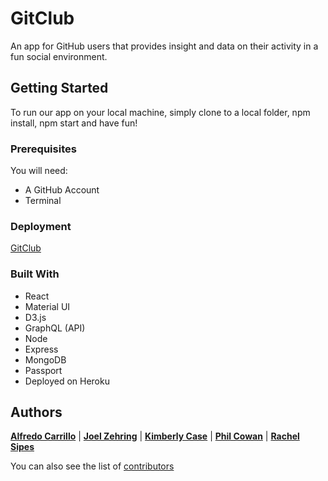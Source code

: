 # GitClub
An app for GitHub users that provides insight and data on their activity in a fun social environment.


## Getting Started
To run our app on your local machine, simply clone to a local folder, npm install, npm start and have fun!

### Prerequisites
You will need:
* A GitHub Account
* Terminal

### Deployment
[GitClub](https://git-club.herokuapp.com/)

### Built With
* React
* Material UI
* D3.js
* GraphQL (API)
* Node
* Express
* MongoDB
* Passport
* Deployed on Heroku

## Authors
[**Alfredo Carrillo**](https://github.com/acarrillo2019) | 
[**Joel Zehring**](https://github.com/joelzehring) | 
[**Kimberly Case**](https://github.com/kimberlycase91) | 
[**Phil Cowan**](https://github.com/phil4lif) | 
[**Rachel Sipes**](https://github.com/sharkrachel)

You can also see the list of [contributors](https://github.com/joelzehring/fazeclan/graphs/contributors)
